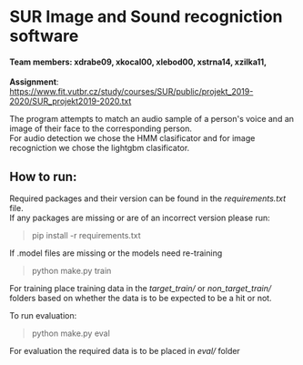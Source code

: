 # SUR Image and Sound recogniction software

#### Team members: xdrabe09, xkocal00, xlebod00, xstrna14, xzilka11,

**Assignment**: https://www.fit.vutbr.cz/study/courses/SUR/public/projekt_2019-2020/SUR_projekt2019-2020.txt

The program attempts to match an audio sample of a person's voice and an image of their face to the corresponding person.<br>
For audio detection we chose the HMM clasificator and for image recogniction we chose the lightgbm clasificator.<br>

## How to run:

Required packages and their version can be found in the *requirements.txt* file.<br>
If any packages are missing or are of an incorrect version please run:

> pip install -r requirements.txt

If .model files are missing or the models need re-training

> python make.py train

For training place training data in the *target_train/* or *non_target_train/* folders based on whether the data
is to be expected to be a hit or not.

To run evaluation:

> python make.py eval

For evaluation the required data is to be placed in *eval/* folder
